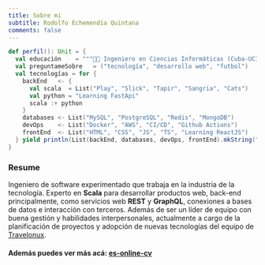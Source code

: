 ```yaml
---
title: Sobre mi
subtitle: Rodolfo Echemendía Quintana
comments: false
---
```


```scala
def perfil(): Unit = {
  val educación    = """👨‍🎓 Ingeniero en Ciencias Informáticas (Cuba-UCI / Graduación 2011)"""
  val preguntameSobre   = ("tecnología", "desarrollo web", "futbol")
  val tecnologías = for {
    backEnd   <- {
      val scala  = List("Play", "Slick", "Tapir", "Sangria", "Cats")
      val python = "Learning FastApi"
      scala :+ python
    }
    databases <- List("MySQL", "PostgreSQL", "Redis", "MongoDB")
    devOps    <- List("Docker", "AWS", "CI/CD", "Github Actions")
    frontEnd  <- List("HTML", "CSS", "JS", "TS", "Learning ReactJS")
  } yield println(List(backEnd, databases, devOps, frontEnd).mkString(", "))
}
```

### Resume

Ingeniero de software experimentado que trabaja en la industria de la tecnología. Experto en **Scala** para desarrollar productos web,
back-end principalmente, como servicios web **REST** y **GraphQL**, conexiones a bases de datos e interacción con terceros.
Además de ser un líder de equipo con buena gestión y habilidades interpersonales, actualmente a cargo de la planificación de proyectos
y adopción de nuevas tecnologías del equipo de [Travelonux](https://www.travelonux.com/).

#### Además puedes ver más acá: [es-online-cv](https://rodobarcaaa.github.io/es-online-cv/)
